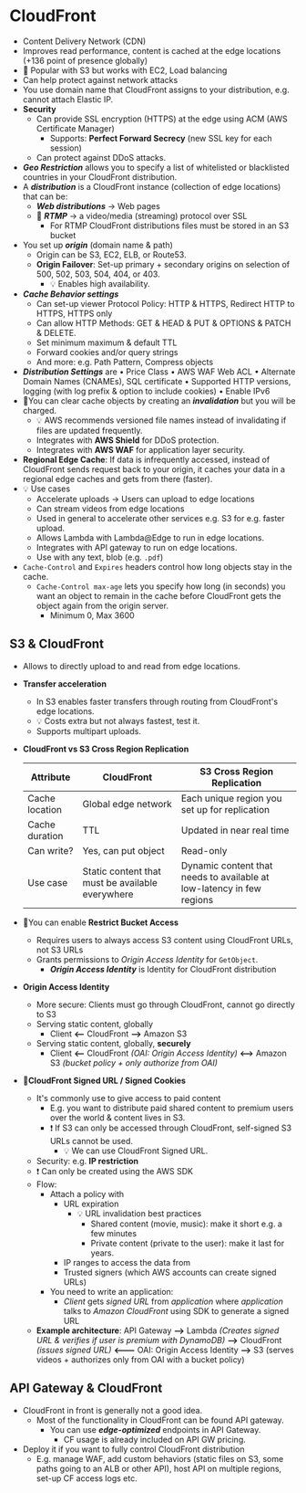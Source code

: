 # CloudFront

- Content Delivery Network (CDN)
- Improves read performance, content is cached at the edge locations (+136 point of presence globally)
- 📝 Popular with S3 but works with EC2, Load balancing
- Can help protect against network attacks
- You use domain name that CloudFront assigns to your distribution, e.g. cannot attach Elastic IP.
- **Security**
  - Can provide SSL encryption (HTTPS) at the edge using ACM (AWS Certificate Manager)
    - Supports: **Perfect Forward Secrecy** (new SSL key for each session)
  - Can protect against DDoS attacks.
- ***Geo Restriction*** allows you to specify a list of whitelisted or blacklisted countries in your CloudFront distribution.
- A ***distribution*** is a CloudFront instance (collection of edge locations) that can be:
  - ***Web distributions*** -> Web pages
  - 📝 ***RTMP*** -> a video/media (streaming) protocol over SSL
    - For RTMP CloudFront distributions files must be stored in an S3 bucket
- You set up ***origin*** (domain name & path)
  - Origin can be S3, EC2, ELB, or Route53.
  - **Origin Failover**: Set-up primary + secondary origins on selection of 500, 502, 503, 504, 404, or 403.
    - 💡 Enables high availability.
- ***Cache Behavior settings***
  - Can set-up viewer Protocol Policy: HTTP & HTTPS, Redirect HTTP to HTTPS, HTTPS only
  - Can allow HTTP Methods: GET & HEAD & PUT & OPTIONS & PATCH & DELETE.
  - Set minimum maximum & default TTL
  - Forward cookies and/or query strings
  - And more: e.g.  Path Pattern, Compress objects
- ***Distribution Settings*** are • Price Class • AWS WAF Web ACL • Alternate Domain Names (CNAMEs), SQL certificate • Supported HTTP versions, logging (with log prefix & option to include cookies) • Enable IPv6
- 📝You can clear cache objects by creating an ***invalidation*** but you will be charged.
  - 💡 AWS recommends versioned file names instead of invalidating if files are updated frequently.
  - Integrates with **AWS Shield** for DDoS protection.
  - Integrates with **AWS WAF** for application layer security.
- **Regional Edge Cache**: If data is infrequently accessed, instead of CloudFront sends request back to your origin, it caches your data in a regional edge caches and gets from there (faster).
- 💡 Use cases
  - Accelerate uploads -> Users can upload to edge locations
  - Can stream videos from edge locations
  - Used in general to accelerate other services e.g. S3 for e.g. faster upload.
  - Allows Lambda with Lambda@Edge to run in edge locations.
  - Integrates with API gateway to run on edge locations.
  - Use with any text, blob (e.g. `.pdf`)
- `Cache-Control` and `Expires` headers control how long objects stay in the cache.
  - `Cache-Control max-age` lets you specify how long (in seconds) you want an object to remain in the cache before CloudFront gets the object again from the origin server.
    - Minimum 0, Max 3600

## S3 & CloudFront

- Allows to directly upload to and read from edge locations.
- **Transfer acceleration**
  - In S3 enables faster transfers through routing from CloudFront's edge locations.
  - 💡 Costs extra but not always fastest, test it.
  - Supports multipart uploads.
- **CloudFront vs S3 Cross Region Replication**

  | Attribute | CloudFront | S3 Cross Region Replication |
  | --------- | ---------- | --------------------------- |
  | Cache location | Global edge network | Each unique region you set up for replication |
  | Cache duration | TTL | Updated in near real time |
  | Can write? | Yes, can put object | Read-only |
  | Use case | Static content that must be available everywhere | Dynamic content that needs to available at low-latency in few regions |

- 📝You can enable **Restrict Bucket Access**
  - Requires users to always access S3 content using CloudFront URLs, not S3 URLs
  - Grants permissions to *Origin Access Identity* for `GetObject`.
    - ***Origin Access Identity*** is Identity for CloudFront distribution
- **Origin Access Identity**
  - More secure: Clients must go through CloudFront, cannot go directly to S3
  - Serving static content, globally
    - Client **<--** CloudFront **-->** Amazon S3
  - Serving static content, globally, **securely**
    - Client **<--** CloudFront *(OAI: Origin Access Identity)* **<-->** Amazon S3 *(bucket policy + only authorize from OAI)*
- 📝**CloudFront Signed URL / Signed Cookies**
  - It's commonly use to give access to paid content
    - E.g. you want to distribute paid shared content to premium users over the world & content lives in S3.
    - ❗ If S3 can only be accessed through CloudFront, self-signed S3 URLs cannot be used.
      - 💡 We can use CloudFront Signed URL.
  - Security: e.g. **IP restriction**
  - ❗ Can only be created using the AWS SDK
  - Flow:
    - Attach a policy with
      - URL expiration
        - 💡 URL invalidation best practices
          - Shared content (movie, music): make it short e.g. a few minutes
          - Private content (private to the user): make it last for years.
      - IP ranges to access the data from
      - Trusted signers (which AWS accounts can create signed URLs)
    - You need to write an application:
      - *Client* gets *signed URL* from *application* where *application* talks to *Amazon CloudFront* using SDK to generate a signed URL
  - **Example architecture**: API Gateway **-->** Lambda *(Creates signed URL & verifies if user is premium with DynamoDB)* **-->** CloudFront *(issues signed URL)* **<---** OAI: Origin Access Identity **-->** S3 (serves videos + authorizes only from OAI with a bucket policy)

## API Gateway & CloudFront

- CloudFront in front is generally not a good idea.
  - Most of the functionality in CloudFront can be found API gateway.
    - You can use ***edge-optimized*** endpoints in API Gateway.
      - CF usage is already included on API GW pricing.
- Deploy it if you want to fully control CloudFront distribution
  - E.g. manage WAF, add custom behaviors (static files on S3, some paths going to an ALB or other API), host API on multiple regions, set-up CF access logs etc.
